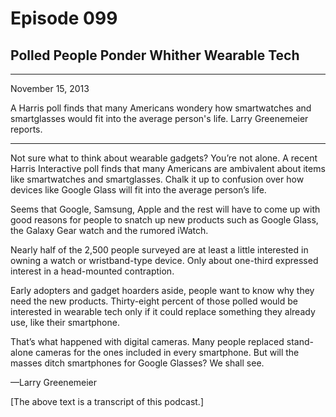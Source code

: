 # Episode 099

## Polled People Ponder Whither Wearable Tech

---

November 15, 2013

A Harris poll finds that many Americans wondery how smartwatches and smartglasses would fit into the average person's life. Larry Greenemeier reports.

---

Not sure what to think about wearable gadgets? You’re not alone. A recent Harris Interactive poll finds that many Americans are ambivalent about items like smartwatches and smartglasses. Chalk it up to confusion over how devices like Google Glass will fit into the average person’s life.

Seems that Google, Samsung, Apple and the rest will have to come up with good reasons for people to snatch up new products such as Google Glass, the Galaxy Gear watch and the rumored iWatch.

Nearly half of the 2,500 people surveyed are at least a little interested in owning a watch or wristband-type device. Only about one-third expressed interest in a head-mounted contraption.

Early adopters and gadget hoarders aside, people want to know why they need the new products. Thirty-eight percent of those polled would be interested in wearable tech only if it could replace something they already use, like their smartphone.

That’s what happened with digital cameras. Many people replaced stand-alone cameras for the ones included in every smartphone. But will the masses ditch smartphones for Google Glasses? We shall see.

—Larry Greenemeier

[The above text is a transcript of this podcast.]

